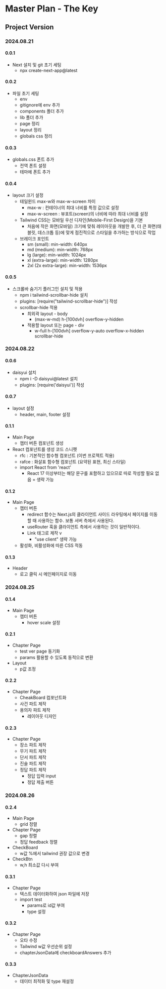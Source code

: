 # Master Plan - The Key

## Project Version

### 2024.08.21

#### 0.0.1

- Next 설치 및 git 초기 세팅
  - npx create-next-app@latest

#### 0.0.2

- 파일 초기 세팅
  - env
  - gitignore에 env 추가
  - components 폴더 추가
  - lib 폴더 추가
  - page 정리
  - layout 정리
  - globals css 정리

#### 0.0.3

- globals.css 폰트 추가
  - 전역 폰트 설정
  - 테마에 폰트 추가

#### 0.0.4

- layout 크기 설정
  - 테일윈드 max-w와 max-w-screen 차이
    - max-w : 컨테이너의 최대 너비를 특정 값으로 설정
    - max-w-screen : 뷰포트(screen)의 너비에 따라 최대 너비를 설정
  - Tailwind CSS는 모바일 우선 디자인(Mobile-First Design)을 기본
    - 처음에 작은 화면(모바일) 크기에 맞춰 레이아웃을 개발한 후, 더 큰 화면(태블릿, 데스크톱 등)에 맞게 점진적으로 스타일을 추가하는 방식으로 작업
  - 브레이크 포인트
    - sm (small): min-width: 640px
    - md (medium): min-width: 768px
    - lg (large): min-width: 1024px
    - xl (extra-large): min-width: 1280px
    - 2xl (2x extra-large): min-width: 1536px

#### 0.0.5

- 스크롤바 숨기기 플러그인 설치 및 적용
  - npm i tailwind-scrollbar-hide 설치
  - plugins: [require("tailwind-scrollbar-hide")] 작성
  - scrollbar-hide 적용
    - 최외곽 layout - body
      - (max-w-md) h-[100dvh] overflow-y-hidden
    - 적용할 layout 또는 page - div
      - w-full h-[100dvh] overflow-y-auto overflow-x-hidden scrollbar-hide

### 2024.08.22

#### 0.0.6

- daisyui 설치
  - npm i -D daisyui@latest 설치
  - plugins: [require('daisyui')] 작성

#### 0.0.7

- layout 설정
  - header, main, footer 설정

#### 0.1.1

- Main Page
  - 챕터 버튼 컴포넌트 생성
- React 컴포넌트를 생성 코드 스니펫
  - rfc : 기본적인 함수형 컴포넌트 (이번 프로젝트 적용)
  - rafce : 화살표 함수형 컴포넌트 (요약된 표현, 최신 스타일)
  - import React from 'react'
    - React 17 이상부터는 해당 문구를 포함하고 있으므로 따로 작성할 필요 없음 = 생략 가능

#### 0.1.2

- Main Page
  - 챕터 버튼
    - redirect 함수는 Next.js의 클라이언트 사이드 라우팅에서 페이지를 이동할 때 사용하는 함수. 보통 서버 측에서 사용된다.
    - useRouter 훅을 클라이언트 측에서 사용하는 것이 일반적이다.
    - Link 태그로 제작 v
      - "use client" 생략 가능
  - 활성화, 비활성화에 따른 CSS 적동

#### 0.1.3

- Header
  - 로고 클릭 시 메인페이지로 이동

### 2024.08.25

#### 0.1.4

- Main Page
  - 챕터 버튼
    - hover scale 설정

#### 0.2.1

- Chapter Page
  - test ver page 동기화
  - params 활용할 수 있도록 동적으로 변환
- Layout
  - p값 조정

#### 0.2.2

- Chapter Page
  - CheakBoard 컴포넌트화
  - 사건 파트 제작
  - 용의자 파트 제작
    - 레이아웃 디자인

#### 0.2.3

- Chapter Page
  - 장소 파트 제작
  - 무기 파트 제작
  - 단서 파트 제작
  - 진술 파트 제작
  - 정답 파트 제작
    - 정답 입력 input
    - 정답 제출 버튼

### 2024.08.26

#### 0.2.4

- Main Page
  - grid 정렬
- Chapter Page
  - gap 정렬
  - 정답 feedback 정렬
- CheckBoard
  - w값 %에서 tailwind 권장 값으로 변경
- CheckBtn
  - w,h 최소값 다시 부여

#### 0.3.1

- Chapter Page
  - 텍스트 데이터화하여 json 파일에 저장
  - import test
    - params로 id값 부여
    - type 설정

#### 0.3.2

- Chapter Page
  - 오타 수정
  - Tailwind w값 우선순위 설정
  - chapterJsonData에 checkboardAnswers 추가

#### 0.3.3

- ChapterJsonData
  - 데이터 최적화 및 type 재설정
